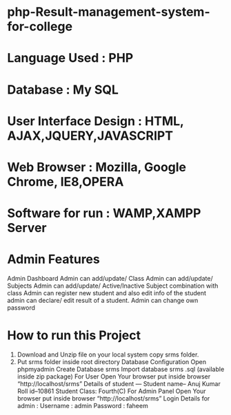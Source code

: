 # php-Result-management-system-for-college

# Language Used                   :  PHP
# Database                              :  My SQL
# User Interface Design       :  HTML, AJAX,JQUERY,JAVASCRIPT
# Web Browser                      :  Mozilla, Google Chrome, IE8,OPERA
# Software for run                               :    WAMP,XAMPP Server

# Admin Features

Admin Dashboard
Admin can add/update/ Class
Admin can add/update/ Subjects
Admin can add/update/ Active/Inactive Subject combination with class
Admin can register new student and also edit info of the student
admin can declare/ edit  result of a student.
Admin can change own password

# How to run this Project
1. Download and Unzip file on your local system copy srms folder.
2. Put srms folder inside root directory
Database Configuration
Open phpmyadmin
Create Database srms
Import database srms .sql (available inside zip package)
For User
Open Your browser put inside browser “http://localhost/srms”
Details of student  —
Student name– Anuj Kumar
Roll id–10861
Student Class: Fourth(C)
For Admin Panel
Open Your browser put inside browser “http://localhost/srms”
Login Details for admin :
Username : admin
Password  : faheem
